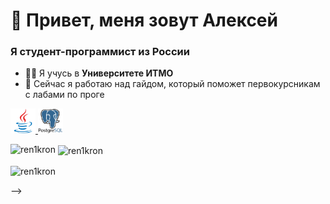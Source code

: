 <!--
**ren1kron/ren1kron** is a ✨ _special_ ✨ repository because its `README.md` (this file) appears on your GitHub profile.

Here are some ideas to get you started:

- 🔭 I’m currently working on ...
- 🌱 I’m currently learning ...
- 👯 I’m looking to collaborate on ...
- 🤔 I’m looking for help with ...
- 💬 Ask me about ...
- 📫 How to reach me: ...
- 😄 Pronouns: ...
- ⚡ Fun fact: ...
-->

# 👋 Привет, меня зовут Алексей
### Я студент-программист из России

- 🧑‍🎓 Я учусь в **Университете ИТМО**
- 🔭 Сейчас я работаю над гайдом, который поможет первокурсникам с лабами по проге


<!--
<h3 align="left">Connect with me:</h3>
<p align="left">
<a href="https://www.leetcode.com/ren1kron" target="blank"><img align="center" src="https://raw.githubusercontent.com/rahuldkjain/github-profile-readme-generator/master/src/images/icons/Social/leet-code.svg" alt="ren1kron" height="30" width="40" /></a> <a href="">
</p>


  
 



<h3 align="left">Languages and Tools:</h3>
<p align="left"> <!--<a href="https://www.gnu.org/software/bash/" target="_blank" rel="noreferrer"> <img src="https://www.vectorlogo.zone/logos/gnu_bash/gnu_bash-icon.svg" alt="bash" width="40" height="40"/> </a> --> <a href="https://www.java.com" target="_blank" rel="noreferrer"> <img src="https://raw.githubusercontent.com/devicons/devicon/master/icons/java/java-original.svg" alt="java" width="40" height="40"/> </a> <a href="https://www.postgresql.org" target="_blank" rel="noreferrer"> <img src="https://raw.githubusercontent.com/devicons/devicon/master/icons/postgresql/postgresql-original-wordmark.svg" alt="postgresql" width="40" height="40"/> </a> </p> 
<p><img align="left" src="https://github-readme-stats.vercel.app/api/top-langs?username=ren1kron&show_icons=true&locale=en&layout=compact" alt="ren1kron" /></p>

<p>&nbsp;<img align="center" src="https://github-readme-stats.vercel.app/api?username=ren1kron&show_icons=true&locale=en" alt="ren1kron" /></p>

<p><img align="center" src="https://github-readme-streak-stats.herokuapp.com/?user=ren1kron&" alt="ren1kron" /></p>


-->
